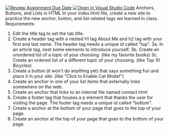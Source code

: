 [![Review Assignment Due Date](https://classroom.github.com/assets/deadline-readme-button-22041afd0340ce965d47ae6ef1cefeee28c7c493a6346c4f15d667ab976d596c.svg)](https://classroom.github.com/a/c_nVJkd4)
[![Open in Visual Studio Code](https://classroom.github.com/assets/open-in-vscode-2e0aaae1b6195c2367325f4f02e2d04e9abb55f0b24a779b69b11b9e10269abc.svg)](https://classroom.github.com/online_ide?assignment_repo_id=21098848&assignment_repo_type=AssignmentRepo)
Anchors, Buttons, and Lists in HTML
In your index.html file, create a new site to practice the new anchor, button, and list-related tags we learned in class.
Requirements:
1. Edit the title tag to set the tab title.
2. Create a header tag with a nested h1 tag About Me and h2 tag with your first and last name. The header tag needs a unique id called "top".
3a. In an article tag, nest some elements to introduce yourself.
3b. Create an unordered list of a topic of your choosing. (like my favorite books)
3c. Create an ordered list of a different topic of your choosing. (like Top 10 Bicycles)
4. Create a button (it won't do anything yet) that says something fun and place it in your site. (like "Click to Enable Cat Mode!")
5. Create an anchor in one of your list items that externally links somewhere on the web.
6. Create an anchor that links to an internal file named contact.html
7. Create a footer tag that houses a p element that thanks the user for visiting the page. The footer tag needs a unique id called "bottom".
8. Create a anchor at the bottom of your page that goes to the top of your page.
9. Create an anchor at the top of your page that goes to the bottom of your page.
